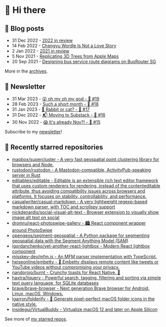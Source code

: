 # 👋 Hi there

## 📝 Blog posts

<!-- feed start -->
- 31 Dec 2022 - [2022 in review](https://cheeaun.com/blog/2022/12/2022-in-review/)
- 14 Feb 2022 - [Chengyu Wordle Is Not a Love Story](https://cheeaun.com/blog/2022/02/chengyu-wordle-is-not-a-love-story/)
- 2 Jan 2022 - [2021 in review](https://cheeaun.com/blog/2022/01/2021-in-review/)
- 5 Nov 2021 - [Replicating 3D Trees from Apple Maps](https://cheeaun.com/blog/2021/11/replicating-3d-trees-apple-maps/)
- 20 Sep 2021 - [Designing bus service route diagrams on BusRouter SG](https://cheeaun.com/blog/2021/09/bus-service-route-diagrams-busrouter-sg/)
<!-- feed end -->

More in the [archives](https://cheeaun.com/blog/archives/).

## 📰 Newsletter

<!-- newsletter start -->
- 31 Mar 2023 - [😲 oh my oh my god - 🥫 #19](https://cheeaun.substack.com/p/oh-my-oh-my-god-19)
- 28 Feb 2023 - [Such a short month - 🥫 #18](https://cheeaun.substack.com/p/such-a-short-month-18)
- 31 Jan 2023 - [🧧 Rabbit or cat? - 🥫 #17](https://cheeaun.substack.com/p/rabbit-or-cat-17)
- 31 Dec 2022 - [📬 Moving to Substack - 🥫 #16](https://cheeaun.substack.com/p/moving-to-substack-16)
- 30 Nov 2022 - [😱 It's already Nov?! - 🥫 #15](https://cheeaun.substack.com/p/it-s-already-nov-15-1433832)
<!-- newsletter end -->

Subscribe to my [newsletter](https://cheeaun.substack.com/)!

## 🌟 Recently starred repositories

<!-- starred repos start -->
- [mapbox/supercluster - A very fast geospatial point clustering library for browsers and Node.](https://github.com/mapbox/supercluster)
- [rustodon/rustodon - A Mastodon-compatible, ActivityPub-speaking server in Rust](https://github.com/rustodon/rustodon)
- [editablejs/editable - Editable is an extensible rich text editor framework that uses custom renderers for rendering, instead of the contenteditable attribute, thus avoiding compatibility issues across browsers and platforms. It focuses on stability, controllability, and performance.](https://github.com/editablejs/editable)
- [casualwriter/casual-markdown - A very lightweight regexp-based markdown parser, with TOC and scrollspy support](https://github.com/casualwriter/casual-markdown)
- [nickdenardis/social-visual-alt-text - Browser extension to visually show image alt text on social](https://github.com/nickdenardis/social-visual-alt-text)
- [dromru/react-photoswipe-gallery - 🏙 React component wrapper around PhotoSwipe](https://github.com/dromru/react-photoswipe-gallery)
- [opengeos/segment-geospatial - A Python package for segmenting geospatial data with the Segment Anything Model (SAM)](https://github.com/opengeos/segment-geospatial)
- [igordanchenko/yet-another-react-lightbox - Modern React lightbox component](https://github.com/igordanchenko/yet-another-react-lightbox)
- [misskey-dev/mfm.js - An MFM parser implementation with TypeScript.](https://github.com/misskey-dev/mfm.js)
- [heiseonline/embetty - 🐙 Embetty displays remote content like tweets or YouTube videos without compromising your privacy.](https://github.com/heiseonline/embetty)
- [nandorojo/burnt - Crunchy toasts for React Native. 🍞](https://github.com/nandorojo/burnt)
- [haxtra/liquery - Powerful search, tagging, filtering and sorting via simple text query language, for SQLite databases](https://github.com/haxtra/liquery)
- [brave/brave-browser - Next generation Brave browser for Android, Linux, macOS, Windows.](https://github.com/brave/brave-browser)
- [lgarron/folderify - :file_folder: Generate pixel-perfect macOS folder icons in the native style.](https://github.com/lgarron/folderify)
- [insidegui/VirtualBuddy - Virtualize macOS 12 and later on Apple Silicon](https://github.com/insidegui/VirtualBuddy)
<!-- starred repos end -->

See more of [my starred repos](https://github.com/stars/cheeaun/).
